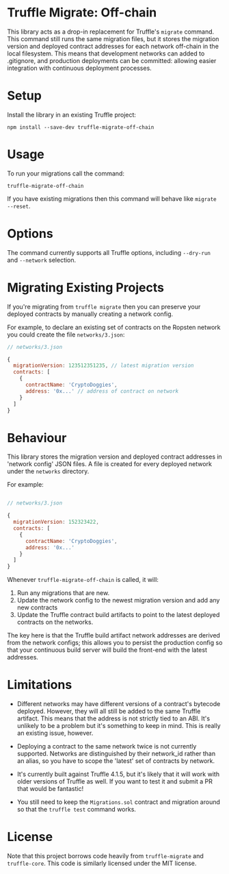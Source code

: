# Truffle Migrate: Off-chain

This library acts as a drop-in replacement for Truffle's `migrate` command.  This command still runs the same migration files, but it stores the migration version and deployed contract addresses for each network off-chain in the local filesystem.  This means that development networks can added to .gitignore, and production deployments can be committed: allowing easier integration with continuous deployment processes.

# Setup

Install the library in an existing Truffle project:

```
npm install --save-dev truffle-migrate-off-chain
```

# Usage

To run your migrations call the command:

```
truffle-migrate-off-chain
```

If you have existing migrations then this command will behave like `migrate --reset`.

# Options

The command currently supports all Truffle options, including `--dry-run` and `--network` selection.

# Migrating Existing Projects

If you're migrating from `truffle migrate` then you can preserve your deployed contracts by manually creating a network config.

For example, to declare an existing set of contracts on the Ropsten network you could create the file `networks/3.json`:

```javascript
// networks/3.json

{
  migrationVersion: 123512351235, // latest migration version
  contracts: [
    {
      contractName: 'CryptoDoggies',
      address: '0x...' // address of contract on network
    }
  ]
}
```

# Behaviour

This library stores the migration version and deployed contract addresses in 'network config' JSON files.  A file is created for every deployed network under the `networks` directory.

For example:

```javascript

// networks/3.json

{
  migrationVersion: 152323422,
  contracts: [
    {
      contractName: 'CryptoDoggies',
      address: '0x...'
    }
  ]
}
```

Whenever `truffle-migrate-off-chain` is called, it will:

1. Run any migrations that are new.
2. Update the network config to the newest migration version and add any new contracts
3. Update the Truffle contract build artifacts to point to the latest deployed contracts on the networks.

The key here is that the Truffle build artifact network addresses are derived from the network configs; this allows you to persist the production config so that your continuous build server will build the front-end with the latest addresses.

# Limitations

- Different networks may have different versions of a contract's bytecode deployed.  However, they will all still be added to the same Truffle artifact.  This means that the address is not strictly tied to an ABI.  It's unlikely to be a problem but it's something to keep in mind.  This is really an existing issue, however.

- Deploying a contract to the same network twice is not currently supported.  Networks are distinguished by their network_id rather than an alias, so you have to scope the 'latest' set of contracts by network.

- It's currently built against Truffle 4.1.5, but it's likely that it will work with older versions of Truffle as well.  If you want to test it and submit a PR that would be fantastic!

- You still need to keep the `Migrations.sol` contract and migration around so that the `truffle test` command works.

# License

Note that this project borrows code heavily from `truffle-migrate` and `truffle-core`.  This code is similarly licensed under the MIT license.
